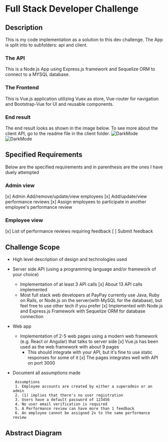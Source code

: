 
# Full Stack Developer Challenge

## Description
This is my code implementation as a solution to this dev challenge. The App is split into to subfolders: api and client. 

### The API 
This is a Node.js App using Express.js framework and Sequelize ORM to connect to a MYSQL database.

### The Frontend
This is Vue.js application utilizing Vuex as store, Vue-router for navigation and Bootstrap-Vue for UI and reusable components.

### End result 
The end result looks as shown in the image below. To see more about the client API, go to the readme file in the client folder.
![DarkMode](https://s2.aconvert.com/convert/p3r68-cdx67/tb7ph-pcar4.png?dl=0=250x250)
![DarkMode](https://s2.aconvert.com/convert/p3r68-cdx67/t6yhi-9rhbd.png?dl=0=250x250)

## Specified Requirements
Below are the specified requirements and in parenthesis are the ones I have duely attempted
### Admin view
[x] Admin Add/remove/update/view employees
[x] Add/update/view performance reviews 
[x] Assign employees to participate in another employee's performance review

### Employee view
[x] List of performance reviews requiring feedback
[ ] Submit feedback

## Challenge Scope
* High level description of design and technologies used

* Server side API (using a programming language and/or framework of your choice)
  * Implementation of at least 3 API calls
    [x] About 13 API calls implemented
  * Most full stack web developers at PayPay currently use Java, Ruby on Rails, or Node.js on the server(with MySQL for the database), but feel free to use other tech if you prefer
    [x] Implemented with Node.js and Express.js Framework with Sequelize ORM for database connection
* Web app
  * Implementation of 2-5 web pages using a modern web framework (e.g. React or Angular) that talks to server side
     [x] Vue.js has been used as the web framework with about 9 pages
    * This should integrate with your API, but it's fine to use static responses for some of it 
       [x] The pages integrates well with API on port 3000
* Document all assumptions made
   ```
    Assumptions
    1. Employee accounts are created by either a superadmin or an admin
    2. (1) implies that there's no user registration
    3. Users have a default password of 123456
    4. No user email verification is required
    5. A Performance review can have more than 1 feedback
    6. An employee cannot be assigned 2x to the same performance review
   ```
## Abstract Diagram


